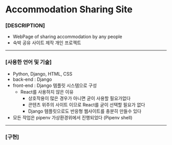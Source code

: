 # Accommodation Sharing Site

### [DESCRIPTION]

- WebPage of sharing accommodation by any people
- 숙박 공유 사이트 제작 개인 프로젝트

---

### [사용한 언어 및 기술]

- Python, Django, HTML, CSS
- back-end : Django
- front-end : Django 템플릿 시스템으로 구성
  - React를 사용하지 않은 이유
    - 상호작용이 많은 경우가 아니면 굳이 사용할 필요가없다
    - 콘텐츠 위주의 사이트 이므로 React를 굳이 선택할 필요가 없다
    - Django 템플릿으로도 반응형 웹사이트를 충분히 만들수 있다
- 모든 작업은 pipenv 가상환경위에서 진행되었다 (Pipenv shell)

---

### [구현]
